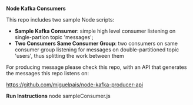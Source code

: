 **Node Kafka Consumers**

This repo includes two sample Node scripts:
- **Sample Kafka Consumer**: simple high level consumer listening on single-partion topic 'messages';
- **Two Consumers Same Consumer Group**: two consumers on same consumer group listening for messages on double-partitioned topic 'users', thus splitting the work between them

For producing message please check this repo, with an API that generates the messages this repo listens on:

https://github.com/miguelpais/node-kafka-producer-api

**Run Instructions**
    node sampleConsumer.js


